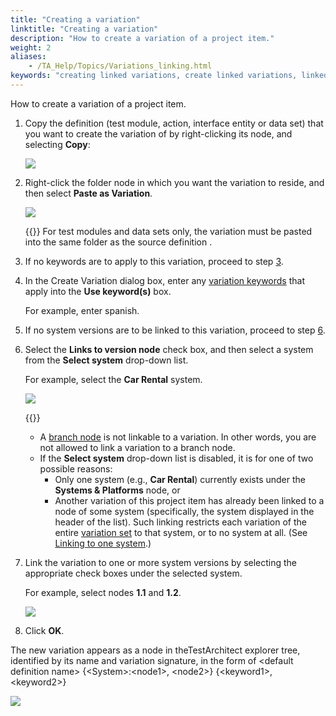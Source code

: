 ```yaml
--- 
title: "Creating a variation"
linktitle: "Creating a variation"
description: "How to create a variation of a project item."
weight: 2
aliases: 
    - /TA_Help/Topics/Variations_linking.html
keywords: "creating linked variations, create linked variations, linked variations, creating, variations"
---
```


How to create a variation of a project item.

1.  Copy the definition \(test module, action, interface entity or data set\) that you want to create the variation of by right-clicking its node, and selecting **Copy**:

    ![](/images/TA_Help/Images/ug_systemtree3.png)

2.  Right-click the folder node in which you want the variation to reside, and then select **Paste as Variation**.

    ![](/images/TA_Help/Images/ug_systemtree4.png)

    {{<remember>}} For test modules and data sets only, the variation must be pasted into the same folder as the source definition .

3.  If no keywords are to apply to this variation, proceed to step [3](/user-guide/variations/creating-linked-variations/creating-a-variation#step.linked_var).
4.  In the Create Variation dialog box, enter any [variation keywords](/user-guide/variations/creating-keyword-variations) that apply into the **Use keyword\(s\)** box.

    For example, enter spanish.

5.  If no system versions are to be linked to this variation, proceed to step [6](/user-guide/variations/creating-linked-variations/creating-a-variation#step.finished).
6.  Select the **Links to version node** check box, and then select a system from the **Select system** drop-down list.

    For example, select the **Car Rental** system.

    ![](/images/TA_Help/Images/ug_systemtree33.png)

    {{<note>}}

    -   A [branch node](/user-guide/variations/creating-linked-variations/the-systems-tree/create-a-new-branch-node) is not linkable to a variation. In other words, you are not allowed to link a variation to a branch node.
    -   If the **Select system** drop-down list is disabled, it is for one of two possible reasons:
        -   Only one system \(e.g., **Car Rental**\) currently exists under the **Systems & Platforms** node, or
        -   Another variation of this project item has already been linked to a node of some system \(specifically, the system displayed in the header of the list\). Such linking restricts each variation of the entire [variation set](/user-guide/support/glossary-of-terms/variation-set) to that system, or to no system at all. \(See [Linking to one system](/user-guide/variations/rules-for-creating-variations/linking-to-one-system#p_gkf_3dy_dm).\)
7.  Link the variation to one or more system versions by selecting the appropriate check boxes under the selected system.

    For example, select nodes **1.1** and **1.2**.

    ![](/images/TA_Help/Images/ug_systemtree16.png)

8.  Click **OK**.


The new variation appears as a node in theTestArchitect explorer tree, identified by its name and variation signature, in the form of <default definition name\> \{<System\>:<node1\>, <node2\>\} \{<keyword1\>, <keyword2\>\}

![](/images/TA_Help/Images/ug_systemtree17.png)




